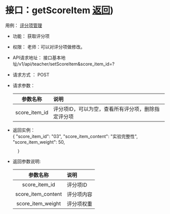 ﻿<!-- markdownlint-disable MD033-->
<!-- 禁止MD033类型的警告 https://www.npmjs.com/package/markdownlint -->

# 接口：getScoreItem  [返回](../../../README.md))
用例： [评分项管理](../../UseCaseSpecification/teachers/评分项管理.md)

- 功能：
    获取评分项
    
- 权限：
    老师：可以对评分项做修改。
    
- API请求地址： 
    接口基本地址/v1/api/teacher/setScoreItem&score_item_id=?

- 请求方式 ：
    POST
    
- 请求参数：

  |参数名称|说明|
  |:---------:|:--------------------------------------------------------|      
  |score_item_id|评分项ID，可以为空，查看所有评分项，删除指定评分项|

- 返回实例：  
        { 
            "score_item_id": "03", 
            "score_item_content": "实验完整性",
            "score_item_weight": 50,
            
        }

- 返回参数说明:       
 
  |参数名称|说明|
  |:---------:|:--------------------------------------------------------|      
  |score_item_id|评分项ID|
  |score_item_content|评分项内容|
  |score_item_weight|评分项权重|
 



